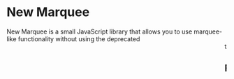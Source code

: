 # New Marquee

New Marquee is a small JavaScript library that allows you to use marquee-like functionality without using the deprecated <marquee> tag.  The primary way to use this is to use the <new-marquee> custom Shadow-DOM component privided, but there is also an alternate version where you can assign the ID to any HTML element.

## Features

- **Marquee Functionality**: New Marquee allows you to have the same or better functionality than using the deprecated <marquee> tag
- **Seamless Animation**: The content emerges from one side of the screen, scrolls away, and then once it has completely scrolled away, the content seamlessly re-emerges from the other side
- **Adjustable Speed**: Allows for variable speed
- **Four Directions**: Supports four directions - up, down, left, and right
- **Persistance Between Pages**: Optional persistance between pages where the animation will seamlessly continue when navigating to another page that has an identical use of New Marquee
- **Pause on Hover**: Optional pause of marquee scrolling animation when hovering over the New Marquee content - resumes when no longer hovering

## Usage

### With <new-marquee> Shadow DOM Element

**With CDN**: ```<link rel="stylesheet" href="https://cdn.jsdelivr.net/gh/githubUser/example@1.0.0/main.js">
<br/>
**Use Locally Without CDN**: https://cdn.jsdelivr.net/gh/githubUser/example@1.0.0/main.js

    <new-marquee speed="150" direction="left" persistent="true" pauseonhover="true">
        <div style="display: flex; align-items: center;">
            <p>Lorem ipsum dolor sit amet, consectetur adipisicing elit.</p><p>Magni repellat nemo nesciunt rerum asperiores assumenda ex quos dignissimos.</p>
        </div>
    </new-marquee>

### Without Shadow DOM Element

**With CDN**: ```<link rel="stylesheet" href="https://cdn.jsdelivr.net/gh/githubUser/example@1.0.0/main.js">
<br/>
**Use Locally Without CDN**: https://cdn.jsdelivr.net/gh/githubUser/example@1.0.0/main.js

    <section class="new-marquee-container" data-direction="left" data-speed="150" data-pauseonhover="true" data-persistent="true">
        <div id="new-marquee-content" style="display: flex; align-items: center;">
            <p>Lorem ipsum dolor sit amet, consectetur adipisicing elit.</p><p>Magni repellat nemo nesciunt rerum asperiores assumenda ex quos dignissimos.</p>
        </div>
    </section>

## Default Direction

- If the direction attribute is left blank or with an invalid value, New Marquee will default to moving left.  The exception is if the HTML Lang attribute on the page is set to a language that primarily reads right to left on digital devices- then, the default will be to move right.
